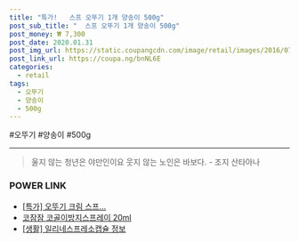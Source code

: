 ```yaml
--- 
title: "특가!   스프 오뚜기 1개 양송이 500g" 
post_sub_title: "  스프 오뚜기 1개 양송이 500g" 
post_money: ₩ 7,300 
post_date: 2020.01.31 
post_img_url: https://static.coupangcdn.com/image/retail/images/2016/07/21/17/4/75cb5839-8a8b-442a-a5a2-937e4ea1a955.jpg 
post_link_url: https://coupa.ng/bnNL6E 
categories: 
  - retail 
tags: 
  - 오뚜기 
  - 양송이 
  - 500g 
--- 
```

  #오뚜기 #양송이 #500g 
<hr> 

> 울지 않는 청년은 야만인이요 웃지 않는 노인은 바보다. - 조지 산타아나 


### POWER LINK

* <a href="https://blog.naver.com/an0733/221791271193" target="_blank">[특가] 오뚜기 크림 스프...</a>
* <a href="https://blog.naver.com/sakai111/221785244907" target="_blank">코잠잠 코골이방지스프레이 20ml</a>
* <a href="https://blog.naver.com/fash111/221767682373" target="_blank"> [생활] 일리네스프레소캡슐 정보 </a>
